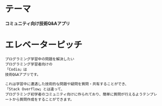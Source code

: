 # テーマ

**コミュニティ向け技術Q&Aアプリ**

# エレベーターピッチ

```
プログラミング学習中の問題を解決したい
プログラミング学習者向けの
「Codia」は
技術Q&Aアプリです。

これは学習中に遭遇した技術的な問題や疑問を質問・共有することができ、
「Stack Overflow」とは違って、
プログラミング初学者のコミュニティ向けに作られており、簡単に質問が行えるようテンプレートから質問作成をすることができます。
```
